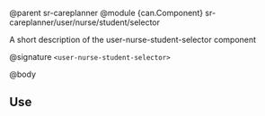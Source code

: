 @parent sr-careplanner
@module {can.Component} sr-careplanner/user/nurse/student/selector <user-nurse-student-selector>

A short description of the user-nurse-student-selector component

@signature `<user-nurse-student-selector>`

@body

## Use

